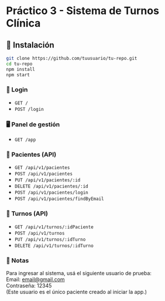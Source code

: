 # Práctico 3 - Sistema de Turnos Clínica

## 🚀 Instalación

```bash
git clone https://github.com/tuusuario/tu-repo.git
cd tu-repo
npm install
npm start
```

### 🔑 Login
- `GET /`
- `POST /login`

### 🖥️ Panel de gestión
- `GET /app`

### 👤 Pacientes (API)
- `GET /api/v1/pacientes`
- `POST /api/v1/pacientes`
- `PUT /api/v1/pacientes/:id`
- `DELETE /api/v1/pacientes/:id`
- `POST /api/v1/pacientes/login`
- `POST /api/v1/pacientes/findByEmail`

### 📅 Turnos (API)
- `GET /api/v1/turnos/:idPaciente`
- `POST /api/v1/turnos`
- `PUT /api/v1/turnos/:idTurno`
- `DELETE /api/v1/turnos/:idTurno`

### 📝 Notas
Para ingresar al sistema, usá el siguiente usuario de prueba:<br> Email: email@gmail.com<br> Contraseña: 12345<br> (Este usuario es el único paciente creado al iniciar la app.)
